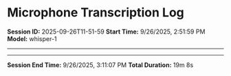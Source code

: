 # Microphone Transcription Log

**Session ID:** 2025-09-26T11-51-59
**Start Time:** 9/26/2025, 2:51:59 PM
**Model:** whisper-1

---


---

**Session End Time:** 9/26/2025, 3:11:07 PM
**Total Duration:** 19m 8s
